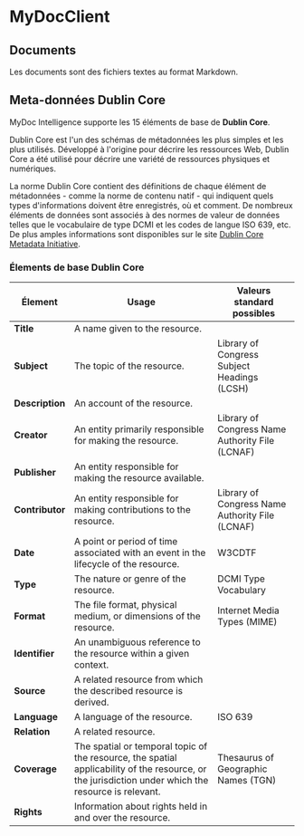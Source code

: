 # MyDocClient

## Documents

Les documents sont des fichiers textes au format Markdown.

## Meta-données Dublin Core

MyDoc Intelligence supporte les 15 éléments de base de **Dublin Core**.

Dublin Core est l'un des schémas de métadonnées les plus simples et les plus utilisés.
Développé à l'origine pour décrire les ressources Web, Dublin Core a été utilisé pour
décrire une variété de ressources physiques et numériques.

La norme Dublin Core contient des définitions de chaque élément de métadonnées - 
comme la norme de contenu natif - qui indiquent quels types d'informations doivent
être enregistrés, où et comment. De nombreux éléments de données sont associés à 
des normes de valeur de données telles que le vocabulaire de type DCMI et les codes
de langue ISO 639, etc. De plus amples informations sont disponibles sur le site [Dublin Core Metadata Initiative](https://dublincore.org/).

### Élements de base Dublin Core

| Élement | Usage | Valeurs standard possibles |
| --- | --- | --- |
| **Title** | A name given to the resource. ||
| **Subject** | The topic of the resource. | Library of Congress Subject Headings (LCSH) |
| **Description** | An account of the resource. ||
| **Creator** | An entity primarily responsible for making the resource. | Library of Congress Name Authority File (LCNAF) |
| **Publisher** | An entity responsible for making the resource available. ||
| **Contributor** | An entity responsible for making contributions to the resource. | Library of Congress Name Authority File (LCNAF) |
| **Date** | A point or period of time associated with an event in the lifecycle of the resource. | W3CDTF |
| **Type** | The nature or genre of the resource. | DCMI Type Vocabulary |
| **Format** | The file format, physical medium, or dimensions of the resource. | Internet Media Types (MIME) |
| **Identifier** | An unambiguous reference to the resource within a given context. ||
| **Source** | A related resource from which the described resource is derived. ||
| **Language** | A language of the resource. | ISO 639 |
| **Relation** | A related resource. ||
| **Coverage** | The spatial or temporal topic of the resource, the spatial applicability of the resource, or the jurisdiction under which the resource is relevant. | Thesaurus of Geographic Names (TGN) |
| **Rights** | Information about rights held in and over the resource. ||